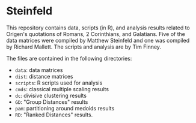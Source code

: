 # Steinfeld

This repository contains data, scripts (in R), and analysis results related to Origen's quotations of Romans, 2 Corinthians, and Galatians. Five of the data matrices were compiled by Matthew Steinfeld and one was compiled by Richard Mallett. The scripts and analysis are by Tim Finney.

The files are contained in the following directories:
 
 * `data`: data matrices 
 * `dist`: distance matrices
 * `scripts`: R scripts used for analysis
 * `cmds`: classical multiple scaling results
 * `dc`: divisive clustering results
 * `GD`: "Group Distances" results
 * `pam`: partitioning around medoids results
 * `RD`: "Ranked Distances" results.
 
